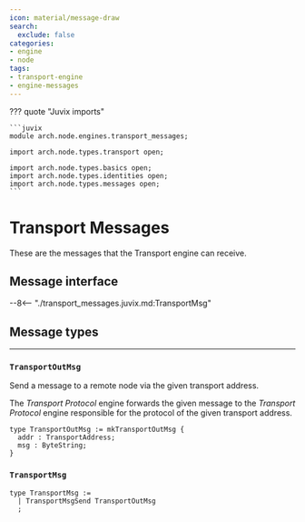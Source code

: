 ```yaml
---
icon: material/message-draw
search:
  exclude: false
categories:
- engine
- node
tags:
- transport-engine
- engine-messages
---
```


??? quote "Juvix imports"

    ```juvix
    module arch.node.engines.transport_messages;

    import arch.node.types.transport open;

    import arch.node.types.basics open;
    import arch.node.types.identities open;
    import arch.node.types.messages open;
    ```

# Transport Messages

These are the messages that the Transport engine can receive.

## Message interface

--8<-- "./transport_messages.juvix.md:TransportMsg"

## Message types

---

### `TransportOutMsg`

Send a message to a remote node via the given transport address.

The *Transport Protocol* engine forwards the given message to the *Transport
Protocol* engine responsible for the protocol of the given transport address.

<!-- --8<-- [start:TransportOutMsg] -->
```juvix
type TransportOutMsg := mkTransportOutMsg {
  addr : TransportAddress;
  msg : ByteString;
}
```
<!-- --8<-- [end:TransporOutMsg] -->

### `TransportMsg`

<!-- --8<-- [start:TransportMsg] -->
```juvix
type TransportMsg :=
  | TransportMsgSend TransportOutMsg
  ;
```
<!-- --8<-- [end:TransportMsg] -->
